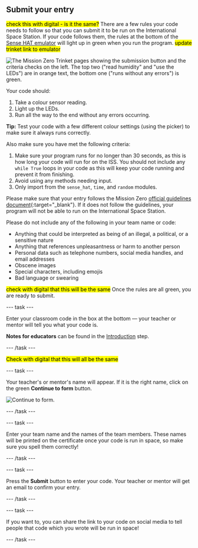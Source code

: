 ## Submit your entry

<mark>check this with digital - is it the same?</mark>
There are a few rules your code needs to follow so that you can submit it to be run on the International Space Station. If your code follows them, the rules at the bottom of the [Sense HAT emulator](https://trinket.io/mission-zero) will light up in green when you run the program. <mark>update trinket link to emulator</mark>

![The Mission Zero Trinket pages showing the submission button and the criteria checks on the left. The top two ("read humidity" and "use the LEDs") are in orange text, the bottom one ("runs without any errors") is green.](images/validation.png)

Your code should:

1. Take a colour sensor reading.
2. Light up the LEDs.
3. Run all the way to the end without any errors occurring. 

**Tip:** Test your code with a few different colour settings (using the picker) to make sure it always runs correctly. 

Also make sure you have met the following criteria:

1. Make sure your program runs for no longer than 30 seconds, as this is how long your code will run for on the ISS. You should not include any `while True` loops in your code as this will keep your code running and prevent it from finishing.
2. Avoid using any methods needing input.
3. Only import from the `sense_hat`, `time`, and `random` modules.

Please make sure that your entry follows the Mission Zero [official guidelines document](https://astro-pi.org/media/mission-zero-guidelines/Astro_Pi_Mission_Zero_Guidelines_2021_22-en.pdf){:target="_blank"}. If it does not follow the guidelines, your program will not be able to run on the International Space Station. 

Please do not include any of the following in your team name or code:  

+ Anything that could be interpreted as being of an illegal, a political, or a sensitive nature
+ Anything that references unpleasantness or harm to another person
+ Personal data such as telephone numbers, social media handles, and email addresses
+ Obscene images
+ Special characters, including emojis
+ Bad language or swearing

<mark> check with digital that this will be the same</mark>
Once the rules are all green, you are ready to submit.

--- task ---

Enter your classroom code in the box at the bottom — your teacher or mentor will tell you what your code is.

**Notes for educators** can be found in the [Introduction](https://projects.raspberrypi.org/en/projects/astro-pi-mission-zero/0) step.

--- /task ---

<mark>Check with digital that this will all be the same</mark>

--- task ---

Your teacher's or mentor's name will appear. If it is the right name, click on the green **Continue to form** button.

![Continue to form.](images/continue-to-form.png)

--- /task ---

--- task ---

Enter your team name and the names of the team members. These names will be printed on the certificate once your code is run in space, so make sure you spell them correctly!

--- /task ---

--- task ---

Press the **Submit** button to enter your code. Your teacher or mentor will get an email to confirm your entry.

--- /task ---

--- task ---

If you want to, you can share the link to your code on social media to tell people that code which you wrote will be run in space!

--- /task ---
